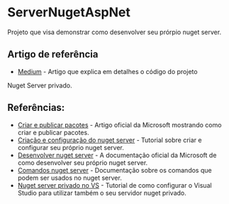 # ServerNugetAspNet

Projeto que visa demonstrar como desenvolver seu prórpio nuget server.

## Artigo de referência
 * [Medium](https://medium.com/@erikthiago/gerador-de-pdf-no-asp-net-core-e494650eb3c9) - Artigo que explica em detalhes o código do projeto
 
Nuget Server privado.
 
## Referências:
* [Criar e publicar pacotes](https://docs.microsoft.com/en-us/nuget/quickstart/create-and-publish-a-package-using-visual-studio-net-framework) - Artigo oficial da Microsoft mostrando como criar e publicar pacotes.
* [Criação e configuração do nuget server](https://dotnetcoretutorials.com/2018/01/03/setting-private-nuget-server-part-1-intro-server-setup/) - Tutorial sobre criar e configurar seu próprio nuget server.
* [Desenvolver nuget server](https://docs.microsoft.com/pt-br/nuget/hosting-packages/nuget-server) - A documentação oficial da Microsoft de como desenvolver seu próprio nuget server.
* [Comandos nuget server](https://docs.microsoft.com/en-us/nuget/tools/cli-ref-push) - Documentação sobre os comandos que podem ser usados no nuget server.
* [Nuget server privado no VS](https://gemfury.com/help/nuget-server/) - Tutorial de como configurar o Visual Studio para utilizar também o seu servidor nuget privado.
